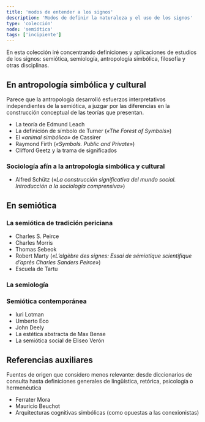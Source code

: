 ```yaml
---
title: 'modos de entender a los signos'
description: 'Modos de definir la naturaleza y el uso de los signos'
type: 'colección'
node: 'semiótica'
tags: ['incipiente']
---
```


En esta colección iré concentrando definiciones y aplicaciones de estudios de los signos: semiótica, semiología, antropología simbólica, filosofía y otras disciplinas. 

## En antropología simbólica y cultural

Parece que la antropología desarrolló esfuerzos interpretativos independientes de la semiótica, a juzgar por las diferencias en la construcción conceptual de las teorías que presentan.

- La teoría de Edmund Leach
- La definición de símbolo de Turner (*«The Forest of Symbols»*)
- El *«animal simbólico»* de Cassirer
- Raymond Firth (*«Symbols. Public and Private»*)
- Clifford Geetz y la trama de significados

### Sociología afín a la antropología simbólica y cultural

- Alfred Schütz (*«La construcción significativa del mundo social. Introducción a la sociología comprensiva»*)

## En semiótica

### La semiótica de tradición periciana

- Charles S. Peirce
- Charles Morris
- Thomas Sebeok
- Robert Marty (*«L’algèbre des signes: Essai de sémiotique scientifique d’après Charles Sanders Peirce»*)
- Escuela de Tartu

### La semiología

### Semiótica contemporánea

- Iuri Lotman
- Umberto Eco
- John Deely
- La estética abstracta de Max Bense
- La semiótica social de Eliseo Verón

## Referencias auxiliares

Fuentes de origen que considero menos relevante: desde diccionarios de consulta hasta definiciones generales de lingüística, retórica, psicología o hermenéutica

- Ferrater Mora
- Mauricio Beuchot 
- Arquitecturas cognitivas simbólicas (como opuestas a las conexionistas)